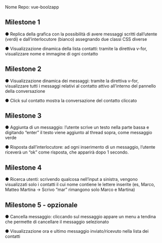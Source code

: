 Nome Repo: vue-boolzapp 

## Milestone 1
● Replica della grafica con la possibilità di avere messaggi scritti dall’utente (verdi) e dall’interlocutore (bianco) assegnando due classi CSS diverse

● Visualizzazione dinamica della lista contatti: tramite la direttiva v-for, visualizzare nome e immagine di ogni contatto

## Milestone 2
● Visualizzazione dinamica dei messaggi: tramite la direttiva v-for, visualizzare tutti i messaggi relativi al contatto attivo all’interno del pannello della conversazione

● Click sul contatto mostra la conversazione del contatto cliccato

## Milestone 3
● Aggiunta di un messaggio: l’utente scrive un testo nella parte bassa e digitando “enter” il testo viene aggiunto al thread sopra, come messaggio verde

● Risposta dall’interlocutore: ad ogni inserimento di un messaggio, l’utente riceverà un “ok” come risposta, che apparirà dopo 1 secondo.

## Milestone 4
● Ricerca utenti: scrivendo qualcosa nell’input a sinistra, vengono visualizzati solo i contatti il cui nome contiene le lettere inserite (es, Marco, Matteo Martina -> Scrivo “mar” rimangono solo Marco e Martina)

## Milestone 5 - opzionale
● Cancella messaggio: cliccando sul messaggio appare un menu a tendina che permette di cancellare il messaggio selezionato

● Visualizzazione ora e ultimo messaggio inviato/ricevuto nella lista dei contatti